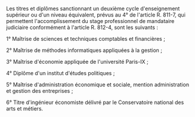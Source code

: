 Les titres et diplômes sanctionnant un deuxième cycle d'enseignement supérieur ou d'un niveau équivalent, prévus au 4° de l'article R. 811-7, qui permettent l'accomplissement du stage professionnel de mandataire judiciaire conformément à l'article R. 812-4, sont les suivants : 


1° Maîtrise de sciences et techniques comptables et financières ; 


2° Maîtrise de méthodes informatiques appliquées à la gestion ; 


3° Maîtrise d'économie appliquée de l'université Paris-IX ; 


4° Diplôme d'un institut d'études politiques ; 


5° Maîtrise d'administration économique et sociale, mention administration et gestion des entreprises ; 


6° Titre d'ingénieur économiste délivré par le Conservatoire national des arts et métiers.

